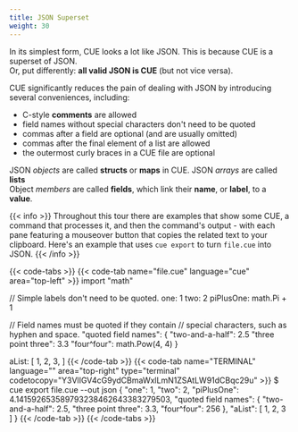 ```yaml
---
title: JSON Superset
weight: 30
---
```


In its simplest form, CUE looks a lot like JSON.
This is because CUE is a superset of JSON.\
Or, put differently: **all valid JSON is CUE** (but not vice versa).

CUE significantly reduces the pain of dealing with JSON
by introducing several conveniences, including:

- C-style **comments** are allowed
- field names without special characters don't need to be quoted
- commas after a field are optional (and are usually omitted)
- commas after the final element of a list are allowed
- the outermost curly braces in a CUE file are optional

JSON *objects* are called **structs** or **maps** in CUE.
JSON *arrays* are called **lists**\
Object *members* are called **fields**, which link their **name**, or **label**, to a **value**.

<!--more-->

{{< info >}}
Throughout this tour there are examples that show
some CUE,
a command that processes it,
and then the command's output
\- with each pane featuring a mouseover button that copies the related text to
your clipboard.
Here's an example that uses `cue export` to turn `file.cue` into JSON.
{{< /info >}}

{{< code-tabs >}}
{{< code-tab name="file.cue" language="cue" area="top-left" >}}
import "math"

// Simple labels don't need to be quoted.
one:       1
two:       2
piPlusOne: math.Pi + 1

// Field names must be quoted if they contain
// special characters, such as hyphen and space.
"quoted field names": {
	"two-and-a-half":    2.5
	"three point three": 3.3
	"four^four":         math.Pow(4, 4)
}

aList: [
	1,
	2,
	3,
]
{{< /code-tab >}}
{{< code-tab name="TERMINAL" language="" area="top-right" type="terminal" codetocopy="Y3VlIGV4cG9ydCBmaWxlLmN1ZSAtLW91dCBqc29u" >}}
$ cue export file.cue --out json
{
    "one": 1,
    "two": 2,
    "piPlusOne": 4.141592653589793238462643383279503,
    "quoted field names": {
        "two-and-a-half": 2.5,
        "three point three": 3.3,
        "four^four": 256
    },
    "aList": [
        1,
        2,
        3
    ]
}
{{< /code-tab >}}
{{< /code-tabs >}}
